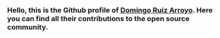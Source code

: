 ### Hello, this is the Github profile of [Domingo Ruiz Arroyo](https://doming.es/). Here you can find all their contributions to the open source community.
